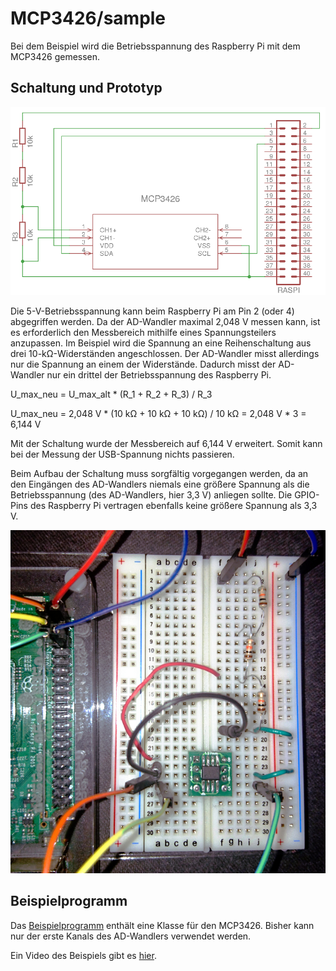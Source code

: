# MCP3426/sample

Bei dem Beispiel wird die Betriebsspannung des Raspberry Pi mit dem MCP3426 gemessen.

## Schaltung und Prototyp

![Beispielschaltung](mcp3426_sample.png)

Die 5-V-Betriebsspannung kann beim Raspberry Pi am Pin 2 (oder 4) abgegriffen werden. Da der AD-Wandler maximal 2,048 V messen kann, ist es erforderlich den Messbereich mithilfe eines Spannungsteilers anzupassen. Im Beispiel wird die Spannung an eine Reihenschaltung aus drei 10-kΩ-Widerständen angeschlossen. Der AD-Wandler misst allerdings nur die Spannung an einem der Widerstände. Dadurch misst der AD-Wandler nur ein drittel der Betriebsspannung des Raspberry Pi.

U_max_neu = U_max_alt * (R_1 + R_2 + R_3) / R_3

U_max_neu = 2,048 V * (10 kΩ + 10 kΩ + 10 kΩ) / 10 kΩ = 2,048 V * 3 = 6,144 V

Mit der Schaltung wurde der Messbereich auf 6,144 V erweitert. Somit kann bei der Messung der USB-Spannung nichts passieren.

Beim Aufbau der Schaltung muss sorgfältig vorgegangen werden, da an den Eingängen des AD-Wandlers niemals eine größere Spannung als die Betriebsspannung (des AD-Wandlers, hier 3,3 V) anliegen sollte. Die GPIO-Pins des Raspberry Pi vertragen ebenfalls keine größere Spannung als 3,3 V.

![Prototyp](mcp3426_sample_prototype.jpg)

## Beispielprogramm

Das [Beispielprogramm](mcp3426_sample.py) enthält eine Klasse für den MCP3426. Bisher kann nur der erste Kanals des AD-Wandlers verwendet werden.

Ein Video des Beispiels gibt es [hier](https://archive.org/details/mcp3426_sample).
